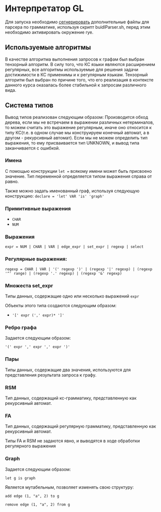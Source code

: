 # Интерпретатор GL
Для запуска необходимо [сегнерировать](interpret/grammar_setup.md) дополнительные файлы для парсера по грамматике, используя скрипт buidlParser.sh, перед этим необходимо активировать окружение rye.


## Используемые алгоритмы
В качестве алгоритма выполнения запросов к графам был выбран тензорный алгоритм. В силу того, что КС языки являются расширением регулярных, все алгоритмы используемые для решения задачи достижимости в КС применимы и к регулярным языкам. Тензорный алгоритм был выбран по причине того, что его реализация в контексте данного курса оказалась более стабильной к запросам различного вида.
## Система типов
Вывод типов реализован следующим образом: 
Производится обход дерева, если мы не встречаем в выражении различных нетерминалов, то можем считать это выражение регулярным, иначе оно относится к типу КС(т.е. в одном случае мы конструируем конечный автомат, а в другом - рекурсивный автомат). Если мы не можем определить тип выражения, то ему присваивается тип UNKNOWN, и вывод типа заканчивается с ошибкой.

### Имена
С помощью конструкции `let =` всякому имени может быть присвоено значение. Тип переменной определяется типом выражения справа от равно.

Также можно задать именованный граф, используя следующую конструкцию:
`declare = 'let' VAR 'is' 'graph'`
### Примитивные выражения

- `CHAR`
- `NUM`

### Выражения

`expr = NUM | CHAR | VAR | edge_expr | set_expr | regexp | select`

### Регулярные выражения:
`regexp = CHAR | VAR | '(' regexp ')' | (regexp '|' regexp) | (regexp '^' range) | (regexp '.' regexp) | (regexp '&' regexp)`

### Множеста set_expr
Типы данных, содержащие одно или несколько выражений `expr`

Объекты этого типа создаются следующим образом:

- `'[' expr (',' expr)* ']'`

### Ребро графа
Задается следующим образом:

`'(' expr ',' expr ',' expr ')'`

### Пары
Типы данных, содержащие два значения, используются для представления результата запроса к графу.

### RSM
Тип данных, содержащий кс-грамматику, представленную как рекурсивный автомат. 

### FA
Тип данных, содержащий регулярную грамматику, представленную как рекурсивный автомат.


Типы FA и RSM не задаются явно, и выводятся в ходе обработки регулярного выражения

### Graph

Задается следующим образом:

`let g is graph`

Является мутабельным, позволяет изменять свою структуру:

`add edge (1, "a", 2) to g`

`remove edge (1, "a", 2) from g`